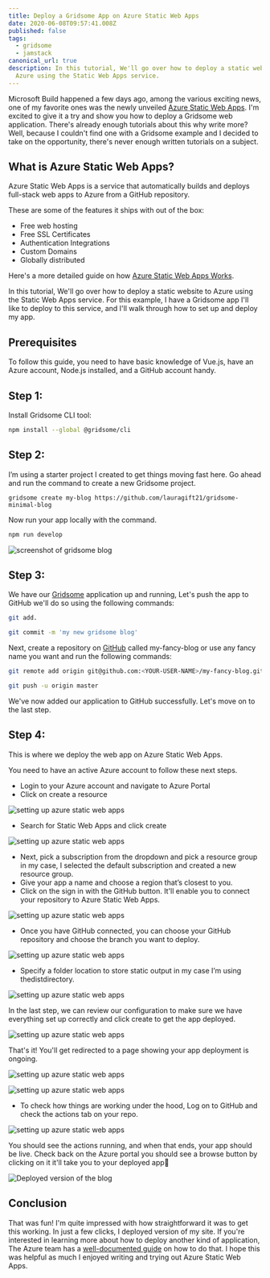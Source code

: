 ```yaml
---
title: Deploy a Gridsome App on Azure Static Web Apps
date: 2020-06-08T09:57:41.008Z
published: false
tags:
  - gridsome
  - jamstack
canonical_url: true
description: In this tutorial, We'll go over how to deploy a static website to
  Azure using the Static Web Apps service.
---
```

Microsoft Build happened a few days ago, among the various exciting news, one of my favorite ones was the newly unveiled [Azure Static Web Apps](https://azure.microsoft.com/en-us/services/app-service/static/). I'm excited to give it a try and show you how to deploy a Gridsome web application. There's already enough tutorials about this why write more? Well, because I couldn't find one with a Gridsome example and I decided to take on the opportunity, there's never enough written tutorials on a subject.

## What is Azure Static Web Apps?

Azure Static Web Apps is a service that automatically builds and deploys full-stack web apps to Azure from a GitHub repository.

These are some of the features it ships with out of the box:

* Free web hosting
* Free SSL Certificates
* Authentication Integrations
* Custom Domains
* Globally distributed

Here's a more detailed guide on how [Azure Static Web Apps Works](https://docs.microsoft.com/en-us/azure/static-web-apps/overview).

In this tutorial, We'll go over how to deploy a static website to Azure using the Static Web Apps service. For this example, I have a Gridsome app I'll like to deploy to this service, and I'll walk through how to set up and deploy my app.

## Prerequisites

To follow this guide, you need to have basic knowledge of Vue.js, have an Azure account, Node.js installed, and a GitHub account handy.

## Step 1:

Install Gridsome CLI tool:

```bash
npm install --global @gridsome/cli
```

## Step 2:

I’m using a starter project I created to get things moving fast here. Go ahead and run the command to create a new Gridsome project.

`gridsome create my-blog https://github.com/lauragift21/gridsome-minimal-blog`

Now run your app locally with the command.

```bash
npm run develop
```

![screenshot of gridsome blog](https://paper-attachments.dropbox.com/s_A01F5AB394E159A5771101449A83AC90C3F879B2DA59BD15747F4E3DA92C5900_1590433661331_Screenshot+2020-05-25+at+8.07.25+PM.png)

## Step 3:

We have our [Gridsome](http://www.gridsome.org) application up and running, Let's push the app to GitHub we'll do so using the following commands:

```bash
git add.

git commit -m 'my new gridsome blog'
```

Next, create a repository on [GitHub](https://github.com/new) called my-fancy-blog or use any fancy name you want and run the following commands:

```bash
git remote add origin git@github.com:<YOUR-USER-NAME>/my-fancy-blog.git`

git push -u origin master
```

We've now added our application to GitHub successfully. Let's move on to the last step.

## Step 4:

This is where we deploy the web app on Azure Static Web Apps.

You need to have an active Azure account to follow these next steps.

* Login to your Azure account and navigate to Azure Portal
* Click on create a resource

![setting up azure static web apps](https://paper-attachments.dropbox.com/s_A01F5AB394E159A5771101449A83AC90C3F879B2DA59BD15747F4E3DA92C5900_1590606779748_Screenshot+2020-05-27+at+7.57.18+PM.png)

* Search for Static Web Apps and click create

![setting up azure static web apps](https://paper-attachments.dropbox.com/s_A01F5AB394E159A5771101449A83AC90C3F879B2DA59BD15747F4E3DA92C5900_1590607743578_Screenshot+2020-05-27+at+7.57.42+PM.png)

* Next, pick a subscription from the dropdown and pick a resource group in my case, I selected the default subscription and created a new resource group.
* Give your app a name and choose a region that’s closest to you.
* Click on the sign in with the GitHub button. It'll enable you to connect your repository to Azure Static Web Apps.

![setting up azure static web apps](https://paper-attachments.dropbox.com/s_A01F5AB394E159A5771101449A83AC90C3F879B2DA59BD15747F4E3DA92C5900_1590606908511_Screenshot+2020-05-27+at+8.05.59+PM.png)

* Once you have GitHub connected, you can choose your GitHub repository and choose the branch you want to deploy.

![setting up azure static web apps](https://paper-attachments.dropbox.com/s_A01F5AB394E159A5771101449A83AC90C3F879B2DA59BD15747F4E3DA92C5900_1590607195497_Screenshot+2020-05-27+at+8.11.08+PM.png)

* Specify a folder location to store static output in my case I’m using thedistdirectory.

![setting up azure static web apps](https://paper-attachments.dropbox.com/s_A01F5AB394E159A5771101449A83AC90C3F879B2DA59BD15747F4E3DA92C5900_1590607248709_Screenshot+2020-05-27+at+8.11.27+PM.png)

In the last step, we can review our configuration to make sure we have everything set up correctly and click create to get the app deployed.

![setting up azure static web apps](https://paper-attachments.dropbox.com/s_A01F5AB394E159A5771101449A83AC90C3F879B2DA59BD15747F4E3DA92C5900_1590607481589_Screenshot+2020-05-27+at+8.21.58+PM.png)

That's it! You'll get redirected to a page showing your app deployment is ongoing.

![setting up azure static web apps](https://paper-attachments.dropbox.com/s_A01F5AB394E159A5771101449A83AC90C3F879B2DA59BD15747F4E3DA92C5900_1590607486946_Screenshot+2020-05-27+at+8.22.27+PM.png)

![setting up azure static web apps](https://paper-attachments.dropbox.com/s_A01F5AB394E159A5771101449A83AC90C3F879B2DA59BD15747F4E3DA92C5900_1590607491471_Screenshot+2020-05-27+at+8.23.23+PM.png)

* To check how things are working under the hood, Log on to GitHub and check the actions tab on your repo.

![setting up azure static web apps](https://paper-attachments.dropbox.com/s_A01F5AB394E159A5771101449A83AC90C3F879B2DA59BD15747F4E3DA92C5900_1590607496804_Screenshot+2020-05-27+at+8.23.33+PM.png)

You should see the actions running, and when that ends, your app should be live. Check back on the Azure portal you should see a browse button by clicking on it it'll take you to your deployed app🎉

![Deployed version of the blog](https://paper-attachments.dropbox.com/s_A01F5AB394E159A5771101449A83AC90C3F879B2DA59BD15747F4E3DA92C5900_1590607535650_Screenshot+2020-05-27+at+8.25.26+PM.png)

## Conclusion

That was fun! I'm quite impressed with how straightforward it was to get this working. In just a few clicks, I deployed version of my site. If you're interested in learning more about how to deploy another kind of application, The Azure team has a [well-documented guide](https://docs.microsoft.com/en-us/azure/static-web-apps/) on how to do that. I hope this was helpful as much I enjoyed writing and trying out Azure Static Web Apps.